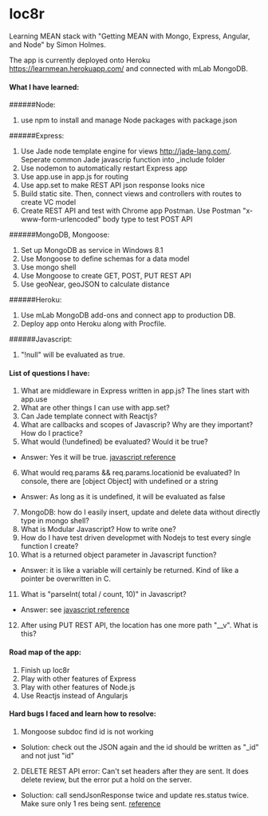 # loc8r
Learning MEAN stack with "Getting MEAN with Mongo, Express, Angular, and Node" by Simon Holmes.

The app is currently deployed onto Heroku https://learnmean.herokuapp.com/ and connected with mLab MongoDB.
#### What I have learned:
######Node:
1. use npm to install and manage Node packages with package.json

######Express:
1. Use Jade node template engine for views http://jade-lang.com/. Seperate common Jade javascrip function into _include folder
2. Use nodemon to automatically restart Express app
3. Use app.use in app.js for routing
4. Use app.set to make REST API json response looks nice
5. Build static site. Then, connect views and controllers with routes to create VC model
6. Create REST API and test with Chrome app Postman. Use Postman "x-www-form-urlencoded" body type to test POST API

######MongoDB, Mongoose:
1. Set up MongoDB as service in Windows 8.1
2. Use Mongoose to define schemas for a data model
3. Use mongo shell
4. Use Mongoose to create GET, POST, PUT REST API
5. Use geoNear, geoJSON to calculate distance

######Heroku:
1. Use mLab MongoDB add-ons and connect app to production DB.
2. Deploy app onto Heroku along with Procfile.

######Javascript:
1. "!null" will be evaluated as true.

#### List of questions I have:
1. What are middleware in Express written in app.js? The lines start with app.use
2. What are other things I can use with app.set?
3. Can Jade template connect with Reactjs?
4. What are callbacks and scopes of Javascrip? Why are they important? How do I practice?
5. What would (!undefined) be evaluated? Would it be true?
  * Answer: Yes it will be true. [javascript reference](https://developer.mozilla.org/en-US/docs/Web/JavaScript/Guide/Control_flow_and_error_handling#Falsy_values)
6. What would req.params && req.params.locationid be evaluated? In console, there are [object Object] with undefined or a string
  * Answer: As long as it is undefined, it will be evaluated as false
7. MongoDB: how do I easily insert, update and delete data without directly type in mongo shell?
8. What is Modular Javascript? How to write one?
9. How do I have test driven developmet with Nodejs to test every single function I create?
10. What is a returned object parameter in Javascript function?
  * Answer: it is like a variable will certainly be returned. Kind of like a pointer be overwritten in C.
11. What is "parseInt( total / count, 10)" in Javascript?
  * Answer: see [javascript reference](https://developer.mozilla.org/en-US/docs/Web/JavaScript/Reference/Global_Objects/parseInt)
12. After using PUT REST API, the location has one more path "__v". What is this?

#### Road map of the app:
1. Finish up loc8r
2. Play with other features of Express
3. Play with other features of Node.js
4. Use Reactjs instead of Angularjs

#### Hard bugs I faced and learn how to resolve:
1. Mongoose subdoc find id is not working
  * Solution: check out the JSON again and the id should be written as "_id" and not just "id"
2. DELETE REST API error: Can't set headers after they are sent. It does delete review, but the error put a hold on the server.
  * Soluction: call sendJsonResponse twice and update res.status twice. Make sure only 1 res being sent. [reference](http://stackoverflow.com/questions/7042340/node-js-error-cant-set-headers-after-they-are-sent)